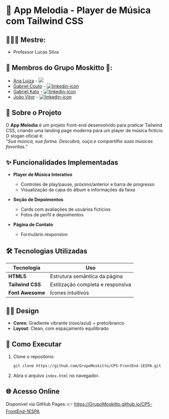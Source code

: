# 🎵 App Melodia - Player de Música com Tailwind CSS

## 👨🏻‍🏫 Mestre: 
- Professor Lucas Silva

## 👥 Membros do Grupo Moskitto 🦟:
- [Ana Luiza](https://github.com/anarand) -
  <a href="https://www.linkedin.com/in/ana-luiza-santana-124023240/">
    <img src="https://img.shields.io/badge/LinkedIn-0077B5?style=for-the-badge&logo=linkedin&logoColor=white">
  </a>
- [Gabriel Couto](https://github.com/rouri404) -
  <a href="https://www.linkedin.com/in/gabricouto/">
    <img src="https://img.shields.io/badge/LinkedIn-0077B5?style=for-the-badge&logo=linkedin&logoColor=white" alt="linkedin-icon">
  </a>
- [Gabriel Kato](https://github.com/kato8088) -
  <a href="https://www.linkedin.com/in/gabrikato/">
    <img src="https://img.shields.io/badge/LinkedIn-0077B5?style=for-the-badge&logo=linkedin&logoColor=white" alt="linkedin-icon">
  </a>
- [João Vitor](https://github.com/joaomatosq) -
  <a href="https://www.linkedin.com/in/joaomatosq/">
    <img src="https://img.shields.io/badge/LinkedIn-0077B5?style=for-the-badge&logo=linkedin&logoColor=white" alt="linkedin-icon">
  </a>

## 📌 Sobre o Projeto

O **App Melodia** é um projeto front-end desenvolvido para praticar Tailwind CSS, criando uma landing page moderna para um player de música fictício. O slogan oficial é:  
*"Sua música, sua forma. Descubra, ouça e compartilhe suas músicas favoritas."*

## ✨ Funcionalidades Implementadas

- **Player de Música Interativo**  
  - Controles de play/pause, próximo/anterior e barra de progresso
  - Visualização da capa do álbum e informações da faixa

- **Seção de Depoimentos**  
  - Cards com avaliações de usuários fictícios
  - Fotos de perfil e depoimentos

- **Página de Contato**  
  - Formulário responsivo

## 🛠 Tecnologias Utilizadas

| Tecnologia         | Uso                              |
|--------------------|----------------------------------|
| **HTML5**          | Estrutura semântica da página    |
| **Tailwind CSS**   | Estilização completa e responsiva|
| **Font Awesome**   | Ícones intuitivos                |

## 🧑‍🎨 Design

- **Cores**: Gradiente vibrante (roxo/azul) + preto/branco
- **Layout**: Clean, com espaçamento equilibrado

## 🚀 Como Executar

1. Clone o repositório:
   ```bash
   git clone https://github.com/GrupoMoskitto/CP5-FrontEnd-1ESPA.git
   
2. Abra o arquivo ```index.html``` no navegador.

## 🌐 Acesso Online
Disponível via GitHub Pages:
👉 https://GrupoMoskitto.github.io/CP5-FrontEnd-1ESPA

